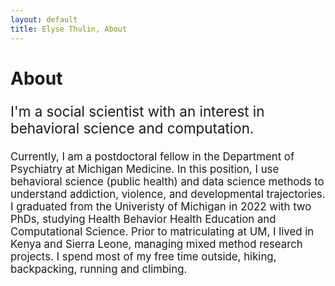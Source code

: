 ```yaml
---
layout: default
title: Elyse Thulin, About
---
```

<div class="blurb">
	<h1>About</h1>
		<p style="font-size:160%;">I'm a social scientist with an interest in behavioral science and computation.</p>
		<p style="font-size:120%;">Currently, I am a postdoctoral fellow in the Department of Psychiatry at Michigan Medicine. In this position, I use behavioral science (public health) and data science methods to understand addiction, violence, and developmental trajectories. I graduated from the Univeristy of Michigan in 2022 with two PhDs, studying Health Behavior Health Education and Computational Science. Prior to matriculating at UM, I lived in Kenya and Sierra Leone, managing mixed method research projects. I spend most of my free time outside, hiking, backpacking, running and climbing. </p>
</div><!-- /.blurb -->
